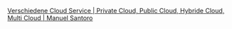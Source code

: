  <a href="https://github.com/manuelsantoro06/M346/blob/main/Aufgabe1.2.md">Verschiedene Cloud Service | Private Cloud, Public Cloud, Hybride Cloud, Multi Cloud | Manuel Santoro</a> 
